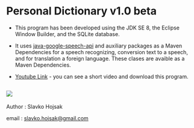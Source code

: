 # Personal Dictionary v1.0 beta

- This program has been developed using the JDK SE 8, the Eclipse Window Builder, and the SQLite database. 

- It uses [java-google-speech-api](https://github.com/goxr3plus/java-google-speech-api) and auxiliary packages as a Maven Dependencies for a speech recognizing,  conversion text to a speech, and for translation a foreign language. These clases are avaible as a Maven Dependencies.

- [Youtube Link](https://www.youtube.com/watch?v=JTAwhfiuNvg "Youtube Link") - you can see a short video and download this program.

![](https://user-images.githubusercontent.com/59750912/77697509-483ae280-6faf-11ea-9ad7-13bab85584d4.jpg)
------------

Author : Slavko Hojsak

email : slavko.hojsak@gmail.com
